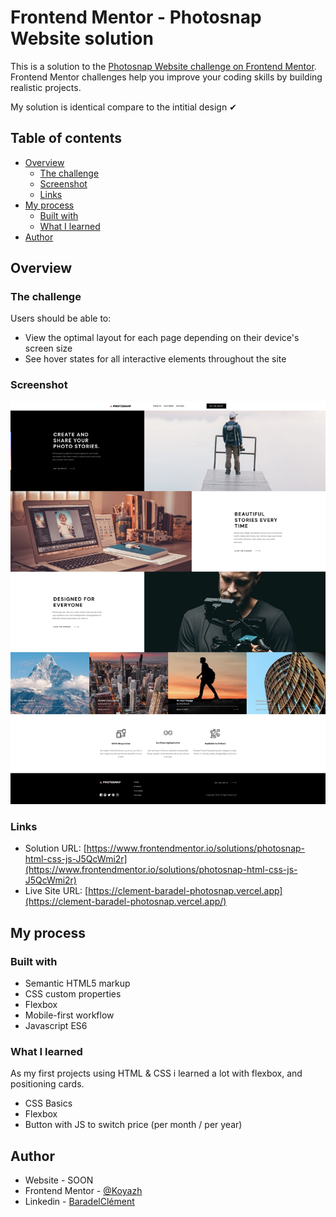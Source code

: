 # Frontend Mentor - Photosnap Website solution

This is a solution to the [Photosnap Website challenge on Frontend Mentor](https://www.frontendmentor.io/challenges/photosnap-multipage-website-nMDSrNmNW). Frontend Mentor challenges help you improve your coding skills by building realistic projects.

My solution is identical compare to the intitial design ✔

## Table of contents

- [Overview](#overview)
  - [The challenge](#the-challenge)
  - [Screenshot](#screenshot)
  - [Links](#links)
- [My process](#my-process)
  - [Built with](#built-with)
  - [What I learned](#what-i-learned)
- [Author](#author)

## Overview

### The challenge

Users should be able to:

- View the optimal layout for each page depending on their device's screen size
- See hover states for all interactive elements throughout the site

### Screenshot

![](./screenshot.jpg)

### Links

- Solution URL: [https://www.frontendmentor.io/solutions/photosnap-html-css-js-J5QcWmi2r](https://www.frontendmentor.io/solutions/photosnap-html-css-js-J5QcWmi2r)
- Live Site URL: [https://clement-baradel-photosnap.vercel.app](https://clement-baradel-photosnap.vercel.app/)

## My process

### Built with

- Semantic HTML5 markup
- CSS custom properties
- Flexbox
- Mobile-first workflow
- Javascript ES6

### What I learned

As my first projects using HTML & CSS i learned a lot with flexbox, and positioning cards.

* CSS Basics
* Flexbox
* Button with JS to switch price (per month / per year)

## Author

- Website - SOON
- Frontend Mentor - [@Koyazh](https://www.frontendmentor.io/profile/Koyazh)
- Linkedin - [BaradelClément](https://www.linkedin.com/in/cl%C3%A9ment-baradel-330460209)
